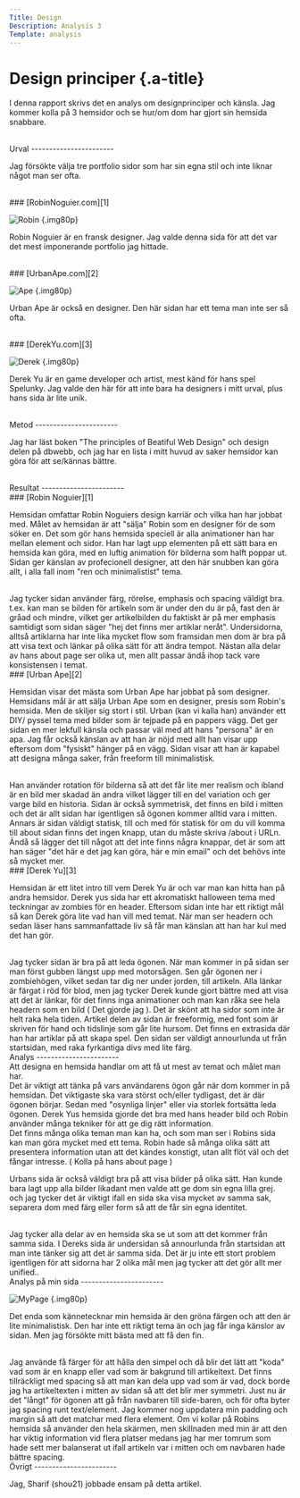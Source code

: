 ```yaml
---
Title: Design
Description: Analysis 3
Template: analysis
---
```


Design principer {.a-title}
=======================

I denna rapport skrivs det en analys om designprinciper och känsla.
Jag kommer kolla på 3 hemsidor och se hur/om dom har gjort sin hemsida snabbare.

<br>
Urval
-----------------------

Jag försökte välja tre portfolio sidor som har sin egna stil och inte liknar något man ser ofta.

<br>
### [RobinNoguier.com][1]

![Robin](%base_url%/image/analys/robin.png?w=60%) {.img80p}

Robin Noguier är en fransk designer.
Jag valde denna sida för att det var det mest imponerande portfolio jag hittade.

<br>
### [UrbanApe.com][2]

![Ape](%base_url%/image/analys/urbanape.png?w=60%) {.img80p}

Urban Ape är också en designer.
Den här sidan har ett tema man inte ser så ofta.

<br>
### [DerekYu.com][3]

![Derek](%base_url%/image/analys/derek.png?w=60%) {.img80p}

Derek Yu är en game developer och artist, mest känd för hans spel Spelunky.
Jag valde den här för att inte bara ha designers i mitt urval, plus hans sida är lite unik.

<br>
Metod
-----------------------

Jag har läst boken "The principles of Beatiful Web Design" och design delen på dbwebb, och jag har en lista i mitt huvud av saker hemsidor kan göra för att se/kännas bättre. 

<br>
Resultat
-----------------------

<br>
### [Robin Noguier][1]

Hemsidan omfattar Robin Noguiers design karriär och vilka han har jobbat med.
Målet av hemsidan är att "sälja" Robin som en designer för de som söker en.
Det som gör hans hemsida speciell är alla animationer han har mellan element och sidor. Han har lagt upp elementen på ett sätt bara en hemsida kan göra,
med en luftig animation för bilderna som halft poppar ut.
Sidan ger känslan av profecionell designer, att den här snubben kan göra allt, i alla fall inom "ren och minimalistist" tema.

<br>
Jag tycker sidan använder färg, rörelse, emphasis och spacing väldigt bra. t.ex. kan man se bilden för artikeln som är under den du är på, fast den är gråad och mindre, vilket ger artikelbilden du faktiskt är på mer emphasis samtidigt som sidan säger "hej det finns mer artiklar neråt".
Undersidorna, alltså artiklarna har inte lika mycket flow som framsidan men dom är bra på att visa text och länkar på olika sätt för att ändra tempot. Nästan alla delar av hans about page ser olika ut, men allt passar ändå ihop tack vare konsistensen i temat.

<br>
### [Urban Ape][2]

Hemsidan visar det mästa som Urban Ape har jobbat på som designer.
Hemsidans mål är att sälja Urban Ape som en designer, presis som Robin's hemsida.
Men de skiljer sig stort i stil.
Urban (kan vi kalla han) använder ett DIY/ pyssel tema med bilder som är tejpade på en pappers vägg.
Det ger sidan en mer lekfull känsla och passar väl med att hans "persona" är en apa.
Jag får också känslan av att han är nöjd med allt han visar upp eftersom dom "fysiskt" hänger på en vägg.
Sidan visar att han är kapabel att designa många saker, från freeform till minimalistisk.

<br>
Han använder rotation för bilderna så att det får lite mer realism och
ibland är en bild mer skadad än andra vilket lägger till en del variation och ger varge bild en historia.
Sidan är också symmetrisk, det finns en bild i mitten och det är allt sidan har igentligen så ögonen kommer alltid vara i mitten.
Annars är sidan väldigt statisk, till och med för statisk för om du vill komma till about sidan finns det ingen knapp,
utan du måste skriva /about i URLn.
Ändå så lägger det till något att det inte finns några knappar, det är som att han säger "det här e det jag kan göra, här e min email" och det behövs inte så mycket mer.

<br>
### [Derek Yu][3]

Hemsidan är ett litet intro till vem Derek Yu är och var man kan hitta han på andra hemsidor.
Derek yus sida har ett akromatiskt halloween tema med teckningar av zombies för en header.
Eftersom sidan inte har ett riktigt mål så kan Derek göra lite vad han vill med temat.
När man ser headern och sedan läser hans sammanfattade liv så får man känslan att han har kul med det han gör.

<br>
Jag tycker sidan är bra på att leda ögonen. När man kommer in på sidan ser man först gubben längst upp med motorsågen.
Sen går ögonen ner i zombiehögen, vilket sedan tar dig ner under jorden, till artikeln.
Alla länkar är färgat i röd för blod, men jag tycker Derek kunde gjort bättre med att visa att det är länkar, för det finns inga animationer och man kan råka see hela headern som en bild ( Det gjorde jag ).
Det är skönt att ha sidor som inte är helt raka hela tiden.
Artikel delen av sidan är freeformig, med font som är skriven för hand och tidslinje som går lite hursom.
Det finns en extrasida där han har artiklar på att skapa spel.
Den sidan ser väldigt annourlunda ut från startsidan, med raka fyrkantiga divs med lite färg.

<br>
Analys
-----------------------

<br>
Att designa en hemsida handlar om att få ut mest av temat och målet man har.

<br>
Det är viktigt att tänka på vars användarens ögon går när dom kommer in på hemsidan.
Det viktigaste ska vara störst och/eller tydligast, det är där ögonen börjar.
Sedan med "osynliga linjer" eller via storlek fortsätta leda ögonen.
Derek Yus hemsida gjorde det bra med hans header bild och Robin använder många tekniker för att ge dig rätt information.

<br>
Det finns många olika teman man kan ha, och som man ser i Robins sida kan man göra mycket med ett tema.
Robin hade så många olika sätt att presentera information utan att det kändes konstigt, utan allt flöt väl och det fångar intresse. ( Kolla på hans about page )

Urbans sida är också väldigt bra på att visa bilder på olika sätt. Han kunde bara lagt upp alla bilder likadant men valde att ge dom sin egna lilla grej. och jag tycker det är viktigt ifall en sida ska visa mycket av samma sak, separera dom med färg eller form så att de får sin egna identitet.

<br>
Jag tycker alla delar av en hemsida ska se ut som att det kommer från samma sida.
I Dereks sida är undersidan så annourlunda från startsidan att man inte tänker sig att det är samma sida.
Det är ju inte ett stort problem igentligen för att sidorna har 2 olika mål men jag tycker att det gör allt mer unified..

<br>
Analys på min sida
-----------------------

![MyPage](%base_url%/image/analys/mypage.png?w=60%) {.img80p}

Det enda som kännetecknar min hemsida är den gröna färgen och att den är lite minimalistisk.
Den har inte ett riktigt tema än och jag får inga känslor av sidan. Men jag försökte mitt bästa med att få den fin.

<br>
Jag använde få färger för att hålla den simpel och då blir det lätt att "koda" vad som är en knapp eller vad som är bakgrund till artikeltext. Det finns tillräckligt med spacing så att man kan dela upp vad som är vad, dock borde jag ha artikeltexten i mitten av sidan så att det blir mer symmetri. Just nu är det "långt" för ögonen att gå från navbaren till side-baren, och för ofta byter jag spacing runt text/element. Jag kommer nog uppdatera min padding och margin så att det matchar med flera element.
Om vi kollar på Robins hemsida så använder den hela skärmen, men skillnaden med min är att den har viktig information vid flera platser medans jag har mer tomrum som hade sett mer balanserat ut ifall artikeln var i mitten och om navbaren hade bättre spacing.

<br>
Övrigt
-----------------------

Jag, Sharif (shou21) jobbade ensam på detta artikel.

[1]: https://robin-noguier.com/
[2]: https://www.urbanape.com/i-design-things
[3]: https://www.derekyu.com/